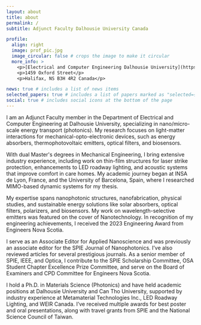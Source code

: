 ```yaml
---
layout: about
title: about
permalink: /
subtitle: Adjunct Faculty Dalhousie University Canada

profile:
  align: right
  image: prof_pic.jpg
  image_circular: false # crops the image to make it circular
  more_info: >
    <p>[Electrical and Computer Engineering Dalhousie University](https://ece.dal.ca)</p>
    <p>1459 Oxford Street</p>
    <p>Halifax, NS B3H 4R2 Canada</p>

news: true # includes a list of news items
selected_papers: true # includes a list of papers marked as "selected={true}"
social: true # includes social icons at the bottom of the page
---
```


I am an Adjunct Faculty member in the Department of Electrical and Computer Engineering at Dalhousie University, specializing in nano/micro-scale energy transport (photonics). My research focuses on light-matter interactions for mechanical-opto-electronic devices, such as energy absorbers, thermophotovoltaic emitters, optical filters, and biosensors.

With dual Master's degrees in Mechanical Engineering, I bring extensive industry experience, including work on thin-film structures for laser strike protection, enhancements to LED roadway lighting, and acoustic systems that improve comfort in care homes. My academic journey began at INSA de Lyon, France, and the University of Barcelona, Spain, where I researched MIMO-based dynamic systems for my thesis.

My expertise spans nanophotonic structures, nanofabrication, physical studies, and sustainable energy solutions like solar absorbers, optical filters, polarizers, and biosensors. My work on wavelength-selective emitters was featured on the cover of Nanotechnology. In recognition of my engineering achievements, I received the 2023 Engineering Award from Engineers Nova Scotia.

I serve as an Associate Editor for Applied Nanoscience and was previously an associate editor for the SPIE Journal of Nanophotonics. I’ve also reviewed articles for several prestigious journals. As a senior member of SPIE, IEEE, and Optica, I contribute to the SPIE Scholarship Committee, OSA Student Chapter Excellence Prize Committee, and serve on the Board of Examiners and CPD Committee for Engineers Nova Scotia.

I hold a Ph.D. in Materials Science (Photonics) and have held academic positions at Dalhousie University and Can Tho University, supported by industry experience at Metamaterial Technologies Inc., LED Roadway Lighting, and WEIR Canada. I’ve received multiple awards for best poster and oral presentations, along with travel grants from SPIE and the National Science Council of Taiwan.

